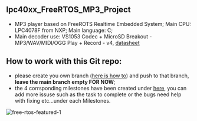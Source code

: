 
## lpc40xx_FreeRTOS_MP3_Project

* MP3 player based on FreeROTS Realtime Embedded System; Main CPU: LPC4078F from NXP; Main language: C;
* Main decoder use: VS1053 Codec + MicroSD Breakout - MP3/WAV/MIDI/OGG Play + Record - v4, [datasheet](https://cdn-shop.adafruit.com/datasheets/vs1053.pdf)
## How to work with this Git repo:
* please create you own branch ([here is how to](https://gist.github.com/nanusdad/7e516743e5e709073f7e)) and push to that branch, **leave the main branch empty FOR NOW**;
* the 4 corrsponding milestones have been created under [here](https://github.com/CMPE146-MP3-PROJECT/FreeRTOS_MP3_Project/milestones), you can add more issuse such as the task to complete or the bugs need help with fixing etc...under each Milestones.

![free-rtos-featured-1](https://user-images.githubusercontent.com/60235970/114663901-d879c180-9caf-11eb-99f8-07a139057adf.jpg)


